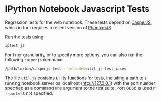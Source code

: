 # IPython Notebook Javascript Tests

Regression tests for the web notebook. These tests depend on
[CasperJS](http://casperjs.org/), which in turn requires
a recent version of [PhantomJS](http://phantomjs.org/).

Run the tests using:

```
iptest js
```

For finer granularity, or to specify more options, you can also run the
following `casperjs` command

```sh
/path/to/bin/casperjs test --includes=util.js test_cases
```

The file `util.js` contains utility functions for tests, including a path to a
running notebook server on localhost (http://127.0.0.1) with the port number
specified as a command line argument to the test suite. Port 8888 is used if
`--port=` is not specified.
